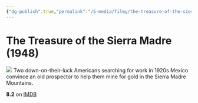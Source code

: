 ```yaml
---
{"dg-publish":true,"permalink":"/5-media/filmy/the-treasure-of-the-sierra-madre/","contentClasses":"movie","tags":["to-watch","фильм","#Adventure","#Drama","#Western"]}
---
```


# The Treasure of the Sierra Madre (1948)
![](https://m.media-amazon.com/images/M/MV5BOTJlZWMxYzEtMjlkMS00ODE0LThlM2ItMDI3NGQ2YjhmMzkxXkEyXkFqcGdeQXVyMDI2NDg0NQ@@._V1_SX300.jpg)
Two down-on-their-luck Americans searching for work in 1920s Mexico convince an old prospector to help them mine for gold in the Sierra Madre Mountains.

**8.2** on [IMDB](https://www.imdb.com/title/tt0040897)
